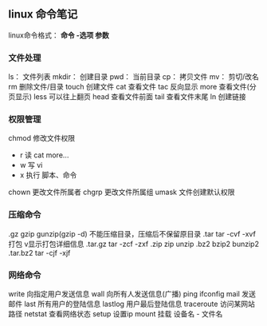## linux 命令笔记
linux命令格式： **命令 -选项  参数**

### 文件处理
ls：     文件列表
mkdir：  创建目录
pwd：    当前目录
cp：     拷贝文件
mv：     剪切/改名
rm    删除文件/目录
touch	创建文件
cat		查看文件
tac		反向显示
more	查看文件(分页显示)
less	可以往上翻页
head	查看文件前面
tail	查看文件末尾
ln 		创建链接

### 权限管理
chmod 修改文件权限
 - r 读 cat more...
 - w 写 vi
 - x 执行 脚本、命令

chown 更改文件所属者
chgrp 更改文件所属组
umask 文件创建默认权限

### 压缩命令
.gz		  gzip	gunzip(gzip -d) 不能压缩目录，压缩后不保留原目录
.tar	  tar -cvf -xvf 打包 v显示打包详细信息
.tar.gz   tar -zcf -zxf
.zip	  zip  unzip 
.bz2 	  bzip2 bunzip2
.tar.bz2  tar -cjf -xjf


### 网络命令
write   向指定用户发送信息
wall    向所有人发送信息(广播)
ping
ifconfig
mail    发送邮件
last	所有用户的登陆信息
lastlog 用户最后登陆信息
traceroute 访问某网站路径
netstat	查看网络状态
setup	设置ip
mount	挂载 设备名 - 文件名
